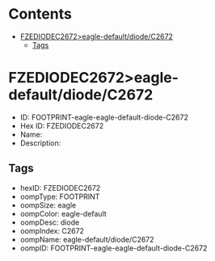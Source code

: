 



Contents
========

* [FZEDIODEC2672>eagle-default/diode/C2672](#fzediodec2672eagle-defaultdiodec2672)
	* [Tags](#tags)

# FZEDIODEC2672>eagle-default/diode/C2672

- ID: FOOTPRINT-eagle-eagle-default-diode-C2672
- Hex ID: FZEDIODEC2672
- Name: 
- Description: 

## Tags

- hexID: FZEDIODEC2672
- oompType: FOOTPRINT
- oompSize: eagle
- oompColor: eagle-default
- oompDesc: diode
- oompIndex: C2672
- oompName: eagle-default/diode/C2672
- oompID: FOOTPRINT-eagle-eagle-default-diode-C2672
